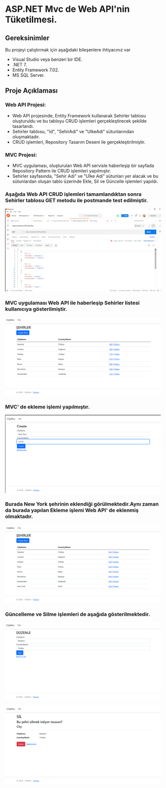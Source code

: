# ASP.NET Mvc de Web API'nin Tüketilmesi.
## Gereksinimler
Bu projeyi çalıştırmak için aşağıdaki bileşenlere ihtiyacınız var

- Visual Studio veya benzeri bir IDE.
- .NET 7.
- Entity Framework 7.02.
- MS SQL Server.
## Proje Açıklaması
### Web API Projesi:
- Web API projesinde, Entity Framework kullanarak Sehirler tablosu oluşturuldu ve bu tabloyu CRUD işlemleri gerçekleştirecek şekilde tasarlandı.
- Sehirler tablosu, "Id", "SehirAdi" ve "UlkeAdi" sütunlarından oluşmaktadır.
- CRUD işlemleri, Repository Tasarım Deseni ile gerçekleştirilmiştir.
### MVC Projesi:
- MVC uygulaması, oluşturulan Web API servisle haberleşip bir sayfada Repository Pattern ile CRUD işlemleri yapılmıştır.
- Sehirler sayfasında, "Sehir Adi" ve "Ulke Adi" sütunları yer alacak ve bu sütunlardan oluşan tablo üzerinde Ekle, Sil ve Güncelle işlemleri yapıldı.

### Aşağıda Web API CRUD işlemleri tamamlandıktan sonra Sehirler tablosu GET metodu ile postmande test edilmiştir.

![postman](images/resim_(362).png)

### MVC uygulaması Web API ile haberleşip Sehirler listesi kullanıcıya gösterilmiştir.
![postman](images/resim_(363).png)

### MVC' de ekleme işlemi yapılmıştır.
![postman](images/resim_(364).png)
### Burada New York şehrinin eklendiği görülmektedir.Aynı zaman da burada yapılan Ekleme işlemi Web API' de eklenmiş olmaktadır.
![postman](images/resim_(365).png)
### Güncelleme ve Silme işlemleri de aşağıda gösterilmektedir.
![postman](images/resim_(366).png)

![postman](images/resim_(367).png)






